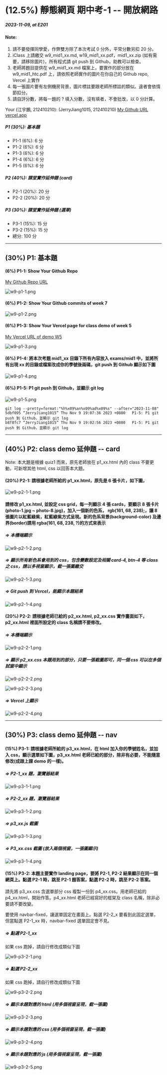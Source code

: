 # (12.5%) 靜態網頁 期中考-1 -- 開放網路

##### 2023-11-09, at E201

#### Note:

1. 請不要發揮同學愛，作弊雙方除了本次考試 0 分外，平常分數另扣 20 分。
2. iClass 上請繳交 w9_mid1_xx.md, w19_mid1_xx.pdf，mid1_xx.zip (如有需要，請移除圖片)，所有程式請 git push 到 Github，助教可以檢查。
3. 老師將題目提供在 w9_mid1_xx.md 檔案上，要實作的部分放在 w9_mid1_htc.pdf 上，請依照老師實作的圖片在你自己的 Github repo, Vercel 上實作
4. 每一張圖片要有左側機房背景，圖片標註要跟老師所標註的類似。違者會依情節扣分。
5. 請自評分數，將每一題的 ? 填入分數，沒有填者，不會批改，以 0 分計算。

Your (江宇鵬, 212410210): (JerryJiang1015, 212410210)
[My Github URL](https://github.com/JerryJiang1015/1121-sweb-demo-212410210.git)
[vercel.app](https://1121-sweb-demo-212410210.vercel.app/)

##### P1 (30%): 基本題

- P1-1 (6%): 6 分
- P1-2 (6%): 6 分
- P1-3 (6%): 6 分
- P1-4 (6%): 6 分
- P1-5 (6%): 6 分

##### P2 (40%): 課堂實作延伸題 (card)

- P2-1 (20%): 20 分
- P2-2 (20%): 20 分

##### P3 (30%): 課堂實作延伸題 (選單)

- P3-1 (15%): 15 分
- P3-2 (15%): 15 分
- 總分: 100 分

---

## (30%) P1: 基本題

#### (6%) P1-1: Show Your Github Repo

[My Github Repo URL](https://github.com/JerryJiang1015/1121-sweb-demo-212410210.git)

![w9-p1-1.png](w9-p1-1.png)

#### (6%) P1-2: Show Your Github commits of week 7

![w9-p1-2.png](w9-p1-2.png)

#### (6%) P1-3: Show Your Vercel page for class demo of week 5

[My Vercel URL of demo W5](https://1121-sweb-demo-212410210.vercel.app/demo/index.html#)

![w9-p1-3.png](w9-p1-3.png)

#### (6%) P1-4: 將本次考題 mid1_xx 目錄下所有內容放入 exams/mid1 中，並將所有出現 xx 的目錄或檔案改成你的學號後兩碼，git push 到 Github 顯示如下圖

![w9-p1-4.png](w9-p1-4.png)

#### (6%) P1-5: P1 git push 到 Github，並顯示 git log

![w9-p1-5.png](w9-p1-5.png)

```
git log --pretty=format:"%h%x09%an%x09%ad%x09%s" --after="2023-11-08"
5dbf095 “JerryJiang1015” Thu Nov 9 19:07:36 2023 +0800   P1-5: P1 git push 到 Github，並顯示 git log
b8f8fc7 “JerryJiang1015” Thu Nov 9 19:02:56 2023 +0800   P1-5: P1 git push 到 Github，並顯示 git log

```

---

## (40%) P2: class demo 延伸題 -- card

Note: 本大題是根據 quiz1 而來，原先老師放在 p1_xx.html 內的 class 不要更動，可新增其他 html, css 以回答本大題。

#### (20%) P2-1: 請根據老師所給的 p1_xx.html，原先是 6 張卡片，如下圖，

![w9-p2-1-1.png](w9-p2-1-1.png)

#### 請修改 p1_xx.html, 並設定 css grid，每一列顯示 4 張 cards，要顯示 8 張卡片 (photo-1.jpg ~ photo-8.jpg)，加入一個新的色系， rgb(161, 68, 238);，讓 8 張圖片以紅藍綠紫，紅藍綠紫方式呈現。新的色系背景(background-color) 及邊界(border)請用 rgba(161, 68, 238, ?)的方式來表示

##### => 本機端顯示

![w9-p2-1-2.png](w9-p2-1-2.png)

##### => 顯示所有新色系會用到的 css，包含變數設定及相關 card-4, btn-4 等 class 之 css，請以多視窗顯示，截一張圖繳交

![w9-p2-1-3.png](w9-p2-1-3.png)

##### => Git push 到 Vercel，能顯示本題結果

![w9-p2-1-4.png](w9-p2-1-4.png)

#### (20%) P2-2: 請根據老師已給的 p2_xx.html, p2_xx.css 實作畫面如下，p2_xx.html 裡面所設定的 class 名稱請不要修改。

##### => 本機端顯示

![w9-p2-2-1.png](w9-p2-2-1.png)

##### => 顯示 p2_xx.css 本題用到的部分，只要一張截圖即可，同一個 css 可以在多個試窗中顯示

![w9-p2-2-2.png](w9-p2-2-2.png)

![w9-p2-2-3.png](w9-p2-2-3.png)

##### => Vercel 上顯示

![w9-p2-2-4.png](w9-p2-2-4.png)

---

## (30%) P3: class demo 延伸題 -- nav

#### (15%) P3-1: 請根據老師所給的 p3_xx.html，在 html 加入你的學號姓名，並加入 css，顯示選單如下圖，p3_xx.html 老師已給的部分，除非有必要，不能隨意修改(成跟上課 demo 的一樣)。

##### => P2-1_xx 題，瀏覽器結果

![w9-p3-1-1.png](w9-p3-1-1.png)

##### => P2-2_xx 題，瀏覽器結果

![w9-p3-1-2.png](w9-p3-1-2.png)

##### => p3_xx.js 截圖

![w9-p3-1-3.png](w9-p3-1-3.png)

##### => P3_xx.css 截圖 (放入兩個視窗，一張圖顯示)

![w9-p3-1-4.png](w9-p3-1-4.png)

#### (15%) P3-2: 本題主要實作 landing page，要將 P2-1, P2-2 結果顯示在同一個網頁上。點選 P2-1 時，跳至 P2-1 題答案，點選 P2-2 時，跳至 P2-2 答案。

請先將 p3_xx.css 含選單部分 css 複製一份到 p4_xx.css。用老師已給的 p4_xx.html，開始作答。p4_xx.html 老師已經寫好的框架及 class 名稱，除非必要請不要改變。

要使用 navbar-fixed，讓選單固定在畫面上。點選 P2-2_x 要看到此固定選單，但當點選 P2-1_xx 時，navbar-fixed 選單固定會不見。

##### => 點選 P2-1_xx

如果 css 跑掉，請自行修改成類似下圖

![w9-p3-2-1.png](w9-p3-2-1.png)

##### => 點選 P2-2_xx

如果 css 跑掉，請自行修改成類似下圖

![w9-p3-2-2.png](w9-p3-2-2.png)

##### => 顯示本題對應的 html (用多個視窗呈現，截一張圖)

![w9-p3-2-3.png](w9-p3-2-3.png)

##### => 顯示本題對應的 css (用多個視窗呈現，截一張圖)

![w9-p3-2-4.png](w9-p3-2-4.png)

##### => 顯示本題對應的 js (用多個視窗呈現，截一張圖)

![w9-p3-2-5.png](w9-p3-2-5.png)
